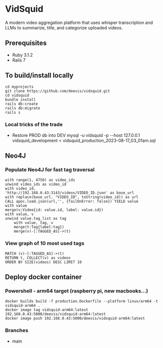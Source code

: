 # VidSquid

A modern video aggregation platform that uses whisper transcription and LLMs to summarize, title, and categorize uploaded videos.

## Prerequisites

- Ruby 3.1.2
- Rails 7


## To build/install locally

```
cd myprojects
git clone https://github.com/deevis/vidsquid.git
cd vidsquid
bundle install
rails db:create
rails db:migrate
rails s
```

### Local tricks of the trade
* Restore PROD db into DEV
mysql -u vidsquid -p --host 127.0.0.1 vidsquid_development < vidsquid_production_2023-08-17_03_01am.sql



## Neo4J

### Populate Neo4J for fast tag traversal
```
with range(1, 4750) as video_ids
unwind video_ids as video_id
with video_id,
'http://192.168.0.43:3143/videos/VIDEO_ID.json' as base_url
with replace(base_url, "VIDEO_ID", toString(video_id)) as url 
CALL apoc.load.json(url,'', {failOnError: false}) YIELD value
with value
merge(v:Video{id: value.id, label: value.id})
with value, v
unwind value.tag_list as tag
    with value, tag, v
    merge(t:Tag{label:tag})
    merge(v)-[:TAGGED_AS]->(t)
```

### View graph of 10 most used tags
```
MATCH (v)-[:TAGGED_AS]->(t)
RETURN t, COLLECT(v) as videos
ORDER BY SIZE(videos) DESC LIMIT 10
```

## Deploy docker container

### Powershell - arm64 target  (raspberry pi, new macbooks...)

```
docker buildx build -f production.Dockerfile --platform linux/arm64 -t vidsquid-arm64 .
docker image tag vidsquid-arm64:latest 192.168.0.43:5000/deevis/vidsquid-arm64:latest
docker image push 192.168.0.43:5000/deevis/vidsquid-arm64:latest
```

### Branches

- main



